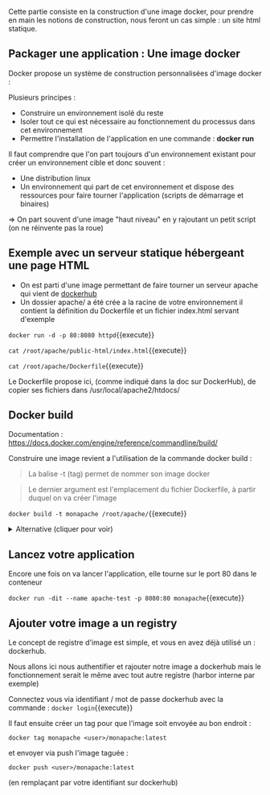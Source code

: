 Cette partie consiste en la construction d'une image docker, pour prendre en main les notions de construction, nous feront un cas simple : un site html statique.

## Packager une application : Une image docker

Docker propose un système de construction personnalisées d'image docker : 

Plusieurs principes : 
- Construire un environnement isolé du reste 
- Isoler tout ce qui est nécessaire au fonctionnement du processus dans cet environnement
- Permettre l'installation de l'application en une commande : **docker run <nom-image>**

Il faut comprendre que l'on part toujours d'un environnement existant pour créer un environnement cible et donc souvent :
- Une distribution linux
- Un environnement qui part de cet environnement et dispose des ressources pour faire tourner l'application (scripts de démarrage et binaires)

=> On part souvent d'une image "haut niveau" en y rajoutant un petit script (on ne réinvente pas la roue)

## Exemple avec un serveur statique hébergeant une page HTML

- On est parti d'une image permettant de faire tourner un serveur apache qui vient de [dockerhub](https://hub.docker.com/_/httpd)
- Un dossier apache/ a été crée a la racine de votre environnement il contient la définition du Dockerfile et un fichier index.html servant d'exemple

`
docker run -d -p 80:8080 httpd
`{{execute}}

    
`
cat /root/apache/public-html/index.html
`{{execute}}


`
cat /root/apache/Dockerfile
`{{execute}}


Le Dockerfile propose ici, (comme indiqué dans la doc sur DockerHub), de copier ses fichiers dans /usr/local/apache2/htdocs/

## Docker build
Documentation : https://docs.docker.com/engine/reference/commandline/build/

Construire une image revient a l'utilisation de la commande docker build : 

> La balise -t (tag) permet de nommer son image docker

> Le dernier argument est l'emplacement du fichier Dockerfile, à partir duquel on va créer l'image

`
docker build -t monapache /root/apache/
`{{execute}}

<details>
<summary>Alternative (cliquer pour voir)</summary>
    <p>

- Déplacement

`
cd /root/apache/
`{{execute}}

- Construction de l'image a partir de tout ce qu'on a à la racine

`
docker build -t monapache .
`{{execute}}

- Retour arrière

`
cd /root/
`{{execute}}


</p>
</details>

## Lancez votre application
Encore une fois on va lancer l'application, elle tourne sur le port 80 dans le conteneur

`
docker run -dit --name apache-test -p 8080:80 monapache
`{{execute}}

## Ajouter votre image a un registry
    
Le concept de registre d'image est simple, et vous en avez déjà utilisé un : dockerhub. 

Nous allons ici nous authentifier et rajouter notre image a dockerhub mais le fonctionnement serait le même avec tout autre registre (harbor interne par exemple)

Connectez vous via identifiant / mot de passe dockerhub avec la commande :
`
docker login
`{{execute}}

Il faut ensuite créer un tag pour que l'image soit envoyée au bon endroit :

`
docker tag monapache <user>/monapache:latest
`

et envoyer via push l'image taguée : 

`
docker push <user>/monapache:latest
`

(en remplaçant <user> par votre identifiant sur dockerhub)
